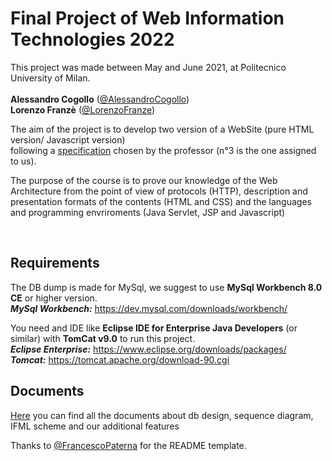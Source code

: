 # Final Project of Web Information Technologies 2022

This project was made between May and June 2021, at Politecnico University of Milan.<br><br>
**Alessandro Cogollo** ([@AlessandroCogollo](https://github.com/AlessandroCogollo)) <br>
**Lorenzo Franzè** ([@LorenzoFranze](https://github.com/lorenzofranze)) <br>


The aim of the project is to develop two version of a WebSite (pure HTML version/ Javascript version)<br> following a [specification](https://github.com/AlessandroCogollo/documentManagerHTML/blob/main/deliverables/requirements.pdf) chosen by the professor (n°3 is the one assigned to us).

The purpose of the course is to prove our knowledge of the Web Architecture from the point of view of protocols (HTTP), description and presentation formats of the contents (HTML and CSS) and the languages and programming envriroments (Java Servlet, JSP and Javascript)

<br>

## Requirements
The DB dump is made for MySql, we suggest to use **MySql Workbench 8.0 CE** or higher version.<br>
***MySql Workbench:*** https://dev.mysql.com/downloads/workbench/

You need and IDE like **Eclipse IDE for Enterprise Java Developers** (or similar) with **TomCat v9.0** to run this project.   
***Eclipse Enterprise:*** https://www.eclipse.org/downloads/packages/ <br>
***Tomcat:*** https://tomcat.apache.org/download-90.cgi

## Documents
[Here](https://github.com/AlessandroCogollo/documentManagerHTML/blob/main/deliverables/documentManager.pdf) you can find all the documents about db design, sequence diagram, IFML scheme and our additional features

Thanks to [@FrancescoPaterna](https://github.com/FrancescoPaterna) for the README template.
